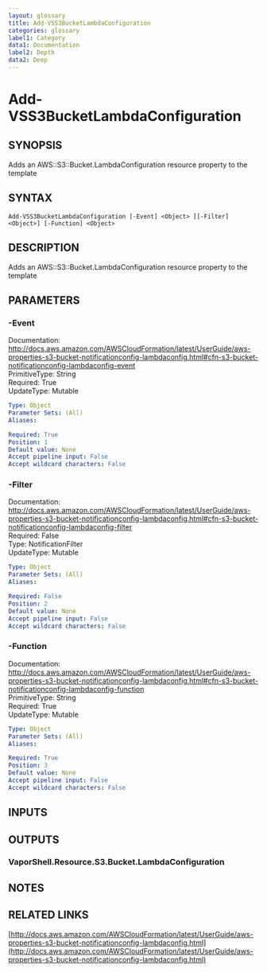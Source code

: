 ```yaml
---
layout: glossary
title: Add-VSS3BucketLambdaConfiguration
categories: glossary
label1: Category
data1: Documentation
label2: Depth
data2: Deep
---
```


# Add-VSS3BucketLambdaConfiguration

## SYNOPSIS
Adds an AWS::S3::Bucket.LambdaConfiguration resource property to the template

## SYNTAX

```
Add-VSS3BucketLambdaConfiguration [-Event] <Object> [[-Filter] <Object>] [-Function] <Object>
```

## DESCRIPTION
Adds an AWS::S3::Bucket.LambdaConfiguration resource property to the template

## PARAMETERS

### -Event
Documentation: http://docs.aws.amazon.com/AWSCloudFormation/latest/UserGuide/aws-properties-s3-bucket-notificationconfig-lambdaconfig.html#cfn-s3-bucket-notificationconfig-lambdaconfig-event    
PrimitiveType: String    
Required: True    
UpdateType: Mutable

```yaml
Type: Object
Parameter Sets: (All)
Aliases: 

Required: True
Position: 1
Default value: None
Accept pipeline input: False
Accept wildcard characters: False
```

### -Filter
Documentation: http://docs.aws.amazon.com/AWSCloudFormation/latest/UserGuide/aws-properties-s3-bucket-notificationconfig-lambdaconfig.html#cfn-s3-bucket-notificationconfig-lambdaconfig-filter    
Required: False    
Type: NotificationFilter    
UpdateType: Mutable

```yaml
Type: Object
Parameter Sets: (All)
Aliases: 

Required: False
Position: 2
Default value: None
Accept pipeline input: False
Accept wildcard characters: False
```

### -Function
Documentation: http://docs.aws.amazon.com/AWSCloudFormation/latest/UserGuide/aws-properties-s3-bucket-notificationconfig-lambdaconfig.html#cfn-s3-bucket-notificationconfig-lambdaconfig-function    
PrimitiveType: String    
Required: True    
UpdateType: Mutable

```yaml
Type: Object
Parameter Sets: (All)
Aliases: 

Required: True
Position: 3
Default value: None
Accept pipeline input: False
Accept wildcard characters: False
```

## INPUTS

## OUTPUTS

### VaporShell.Resource.S3.Bucket.LambdaConfiguration

## NOTES

## RELATED LINKS

[http://docs.aws.amazon.com/AWSCloudFormation/latest/UserGuide/aws-properties-s3-bucket-notificationconfig-lambdaconfig.html](http://docs.aws.amazon.com/AWSCloudFormation/latest/UserGuide/aws-properties-s3-bucket-notificationconfig-lambdaconfig.html)

